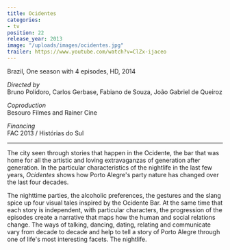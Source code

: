 ```yaml
---
title: Ocidentes
categories:
- tv
position: 22
release_year: 2013
image: "/uploads/images/ocidentes.jpg"
trailer: https://www.youtube.com/watch?v=ClZx-ijaceo
---
```


Brazil, One season with 4 episodes, HD, 2014

_Directed by_  
Bruno Polidoro, Carlos Gerbase, Fabiano de Souza, João Gabriel de Queiroz

_Coproduction_  
Besouro Filmes and Rainer Cine

_Financing_  
FAC 2013 / Histórias do Sul

---

The city seen through stories that happen in the Ocidente, the bar that was home for all the artistic and loving extravaganzas of generation after generation. In the particular characteristics of the nightlife in the last few years, _Ocidentes_ shows how Porto Alegre's party nature has changed over the last four decades.

The nighttime parties, the alcoholic preferences, the gestures and the slang spice up four visual tales inspired by the Ocidente Bar. At the same time that each story is independent, with particular characters, the progression of the episodes create a narrative that maps how the human and social relations change. The ways of talking, dancing, dating, relating and communicate vary from decade to decade and help to tell a story of Porto Alegre through one of life's most interesting facets. The nightlife.
